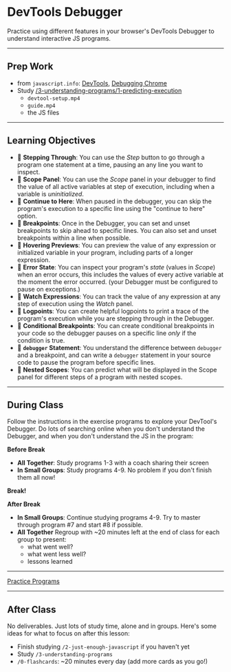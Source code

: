 # DevTools Debugger

Practice using different features in your browser's DevTools Debugger to
understand interactive JS programs.

---

## Prep Work

- from `javascript.info`: [DevTools](https://javascript.info/devtools),
  [Debugging Chrome](https://javascript.info/debugging-chrome)
- Study
  [/3-understanding-programs/1-predicting-execution](../../3-understanding-programs/1-predicting-execution/?--defaults)
  - `devtool-setup.mp4`
  - `guide.mp4`
  - the JS files

---

## Learning Objectives

- 🥚 **Stepping Through**: You can use the _Step_ button to go through a program
  one statement at a time, pausing an any line you want to inspect.
- 🥚 **Scope Panel**: You can use the _Scope_ panel in your debugger to find the
  value of all active variables at step of execution, including when a variable
  is _uninitialized_.
- 🥚 **Continue to Here**: When paused in the debugger, you can skip the
  program's execution to a specific line using the "continue to here" option.
- 🥚 **Breakpoints**: Once in the Debugger, you can set and unset breakpoints to
  skip ahead to specific lines. You can also set and unset breakpoints within a
  line when possible.
- 🥚 **Hovering Previews**: You can preview the value of any expression or
  initialized variable in your program, including parts of a longer expression.
- 🐣 **Error State**: You can inspect your program's _state_ (values in _Scope_)
  when an error occurs, this includes the values of every active variable at the
  moment the error occurred. (your Debugger must be configured to pause on
  exceptions.)
- 🐣 **Watch Expressions**: You can track the value of any expression at any
  step of execution using the _Watch_ panel.
- 🐥 **Logpoints**: You can create helpful logpoints to print a trace of the
  program's execution while you are stepping through in the Debugger.
- 🐥 **Conditional Breakpoints**: You can create conditional breakpoints in your
  code so the debugger pauses on a specific line _only_ if the condition is
  true.
- 🐔 **`debugger` Statement**: You understand the difference between `debugger`
  and a breakpoint, and can write a `debugger` statement in your source code to
  pause the program before specific lines.
- 🐔 **Nested Scopes**: You can predict what will be displayed in the Scope
  panel for different steps of a program with nested scopes.

---

## During Class

Follow the instructions in the exercise programs to explore your DevTool's
Debugger. Do lots of searching online when you don't understand the Debugger,
and when you don't understand the JS in the program:

**Before Break**

- **All Together**: Study programs 1-3 with a coach sharing their screen
- **In Small Groups**: Study programs 4-9. No problem if you don't finish them
  all now!

**Break!**

**After Break**

- **In Small Groups**: Continue studying programs 4-9. Try to master through
  program #7 and start #8 if possible.
- **All Together** Regroup with ~20 minutes left at the end of class for each
  group to present:
  - what went well?
  - what went less well?
  - lessons learned

---

<a class="study-lens" href="./practice-programs?study" target="_blank">Practice
Programs</a>

---

## After Class

No deliverables. Just lots of study time, alone and in groups. Here's some ideas
for what to focus on after this lesson:

- Finish studying `/2-just-enough-javascript` if you haven't yet
- Study `/3-understanding-programs`
- `/0-flashcards`: ~20 minutes every day (add more cards as you go!)
